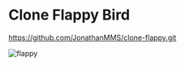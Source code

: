 # Clone Flappy Bird

https://github.com/JonathanMMS/clone-flappy.git

![flappy](https://user-images.githubusercontent.com/92758718/160457482-fa83dd96-1123-474a-a5bf-165a16490a18.png)
